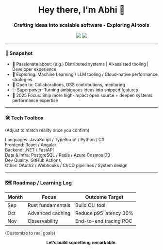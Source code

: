 <!-- Profile Header -->
<h1 align="center">Hey there, I'm Abhi 👋</h1>
<h3 align="center">Crafting ideas into scalable software • Exploring AI tools</h3>

<p align="center">
  <a href="mailto:shahabhi122@gmail.com"><img src="https://img.shields.io/badge/Email-Contact-blue?style=flat-square" /></a>
  <a href="https://www.linkedin.com/in/abhishah122"><img src="https://img.shields.io/badge/LinkedIn-Connect-0a66c2?style=flat-square" /></a>
</p>

---

### 🚀 Snapshot
- 🧠 Passionate about: (e.g.) Distributed systems | AI-assisted tooling | Developer experience
- 🔭 Exploring: Machine Learning / LLM tooling / Cloud-native performance strategies
- 🤝 Open to: Collaborations, OSS contributions, mentoring
- ✨ Superpower: Turning ambiguous ideas into shipped features
- 🎯 2025 Focus: Ship more high-impact open source + deepen systems performance expertise

---

### 🛠️ Tech Toolbox
(Adjust to match reality once you confirm)

Languages: JavaScript / TypeScript / Python / C#  
Frontend: React / Angular  
Backend: .NET / FastAPI  
Data & Infra: PostgreSQL / Redis / Azure Cosmos DB  
Dev Quality:  GitHub Actions  
Other: OAuth2 / Webhooks / CI/CD pipelines / System design

---

### 🗺️ Roadmap / Learning Log
| Month | Focus | Outcome Target |
|-------|-------|----------------|
| Sep | Rust fundamentals | Build CLI tool |
| Oct | Advanced caching | Reduce p95 latency 30% |
| Nov | Observability | End-to-end tracing POC |
(Customize to real goals)


<p align="center"><b>Let’s build something remarkable.</b></p>
